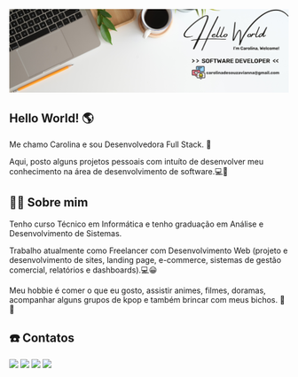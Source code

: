 <img src="imagem_capa.png">

## Hello World! 🌎

Me chamo Carolina e sou Desenvolvedora Full Stack. 🌻

Aqui, posto alguns projetos pessoais com intuíto de desenvolver meu conhecimento na área de desenvolvimento de software.💻🥷


## 👩‍🎓 Sobre mim
Tenho curso Técnico em Informática e tenho graduação em Análise e Desenvolvimento de Sistemas.

Trabalho atualmente como Freelancer com Desenvolvimento Web (projeto e desenvolvimento de sites, landing page, e-commerce, sistemas de gestão comercial, relatórios e dashboards).💻😀

Meu hobbie é comer o que eu gosto, assistir animes, filmes, doramas, acompanhar alguns grupos de kpop e também brincar com meus bichos. 🐶😼


## ☎️ Contatos

<div>
  <!--<a href="#" target="_blank"> <img loading="lazy" src="https://img.shields.io/badge/my_portfolio-000?style=for-the-badge&logo=ko-fi&logoColor=white" target="_blank"></a>-->
  <a href ="mailto:carolinadesouzavianna@gmail.com"  target="_blank">  <img loading="lazy"   src="https://img.shields.io/badge/Gmail-D14836?style=for-the-badge&logo=gmail&logoColor=white"                target="_blank"></a>
  <a href="https://www.linkedin.com/in/carolinasouza-dev" target="_blank">  <img loading="lazy"   src="https://img.shields.io/badge/-LinkedIn-%230077B5?style=for-the-badge&logo=linkedin&logoColor=white"      target="_blank"></a>
  <a href="https://www.instagram.com/carolsouza.png" target="_blank">  <img loading="lazy"   src="https://img.shields.io/badge/Instagram-%23E4405F.svg?style=for-the-badge&logo=Instagram&logoColor=white" target="_blank"></a>
  <a href="https://www.tiktok.com/@carolsouza.png"   target="_blank">  <img loading="lazy"   src="https://img.shields.io/badge/TikTok-%23000000.svg?style=for-the-badge&logo=TikTok&logoColor=white"       target="_blank"></a>
  <!--<a href="https://www.youtube.com/" target="_blank">                  <img loading="lazy"   src="https://img.shields.io/badge/YouTube-FF0000?style=for-the-badge&logo=youtube&logoColor=white"            target="_blank"></a>-->
</div>
